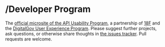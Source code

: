 /Developer Program
=============

The [official microsite of the API Usability Program](http://18f.github.io/API-Usability-Testing/), a partnership of [18F](https://18f.gsa.gov/) and the [DigitalGov User Experience Program](https://www.digitalgov.gov/resources/digitalgov-user-experience-program/).  Please suggest further projects, ask questions, or otherwise share thoughts in [the issues tracker](https://github.com/18F/API-Usability-Testing/issues).  Pull requests are welcome.   


